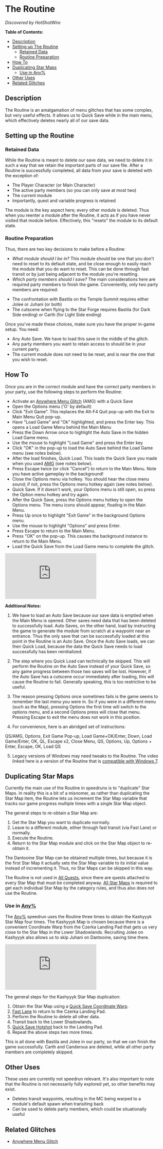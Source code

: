 

# The Routine

*Discovered by HotShotWire*

**Table of Contents:**
- [Description](#description)
- [Setting up The Routine](#setting-up-the-routine)
  - [Retained Data](#retained-data)
  - [Routine Preparation](#routine-preparation)
- [How To](#how-to)
- [Duplicating Star Maps](#duplicating-star-maps)
  - [Use in Any%](#use-in-any)
- [Other Uses](#other-uses)
- [Related Glitches](#related-glitches)

## Description

The Routine is an amalgamation of menu glitches that has some complex, but very useful effects.  It allows us to Quick Save while in the main menu, which effectively deletes nearly all of our save data. 

## Setting up the Routine

### Retained Data

While the Routine is meant to delete our save data, we need to delete it in such a way that we retain the important parts of our save file.  After a Routine is successfully completed, all data from your save is deleted with the exception of:
* The Player Character (or Main Character)
* The active party members (so you can only save at most two)
* The current module
* Importantly, quest and variable progress is retained

The module is the key aspect here; every other module is deleted.  Thus when you reenter a module after the Routine, it acts as if you have never visited that module before.  Effectively, this "resets" the module to its default state.

### Routine Preparation

Thus, there are two key decisions to make before a Routine:
- *What module should I be in?*  This module should be one that you don't need to reset to its default state, and be close enough to easily reach the module that you do want to reset.  This can be done through fast transit or by just being adjacent to the module you're resetting.
- *Which party members should I save?*  The main considerations here are required party members to finish the game.  Conveniently, only two party members are required:
* The confrontation with Bastila on the Temple Summit requires either Jolee or Juhani (or both)
* The cutscene when flying to the Star Forge requires Bastila (for Dark Side ending) or Carth (for Light Side ending)

Once you've made these choices, make sure you have the proper in-game setup.  You need:
* Any Auto Save.  We have to load this save in the middle of the glitch.
* Any party members you want to retain access to should be in your current party.
* The current module does not need to be reset, and is near the one that you wish to reset.

## How To

Once you are in the correct module and have the correct party members in your party, use the following steps to perform the Routine:
- Activate an [Anywhere Menu Glitch](<Anywhere Menu Glitch>) (AMG) with a Quick Save
- Open the Options menu ('O' by default) 
- Click "Exit Game".  This replaces the Alt-F4 Quit pop-up with the Exit to Main Menu Quit pop-up.
- Have "Load Game" and "Ok" highlighted, and press the Enter key.  This opens a Load Game Menu behind the Main Menu
- Press the Down Arrow once to highlight the Auto Save in the hidden Load Game menu.
- Use the mouse to highlight "Load Game" and press the Enter key
- Click "OK" in the pop-up to load the Auto Save behind the Load Game menu (see notes below).
- After the load finishes, Quick Load.  This loads the Quick Save you made when you used [AMG](<Anywhere Menu Glitch>) (see notes below).
- Press Escape twice (or click "Cancel") to return to the Main Menu.  Note you have active gameplay in the background!
- Close the Options menu via hotkey.  You should hear the close menu sound; if not, press the Options menu hotkey again (see notes below).
- Quick Save.  If it doesn't work, your Options menu is still open, so press the Option menu hotkey and try again.
- After the Quick Save, press the Options menu hotkey to open the Options menu.  The menu icons should appear, floating in the Main Menu.
- Press Up once to highlight "Exit Game" in the background Options menu.
- Use the mouse to highlight "Options" and press Enter.
- Press Escape to return to the Main Menu. 
- Press "OK" on the pop-up.  This causes the background instance to return to the Main Menu.
- Load the Quick Save from the Load Game menu to complete the glitch.

<div class="video-container">
    <iframe title="YouTube video player" src="https://www.youtube.com/embed/t6HBXnZdwno" frameborder="0"></iframe>
</div>

**Additional Notes:**

1. We have to load an Auto Save because our save data is emptied when the Main Menu is opened.  Other saves need data that has been deleted to successfully load.  Auto Saves, on the other hand, load by instructing the game to generate the module from scratch at a waypoint near an entrance.  Thus the only save that can be successfully loaded at this point in the Routine is an Auto Save.  Once the Auto Save loads, we can then Quick Load, because the data the Quick Save needs to load successfully has been reinitialized.

2. The step where you Quick Load can technically be skipped.  This will perform the Routine on the Auto Save instead of your Quick Save, so any game progress between those two saves will be lost.  However, if the Auto Save has a cutscene occur immediately after loading, this will cause the Routine to fail.  Generally speaking, this is too restrictive to be useful.

3. The reason pressing Options once sometimes fails is the game seems to remember the last menu you were in.  So if you were in a different menu (such as the Map), pressing Options the first time will switch to the options menu, and a second Options press will close that menu.  Pressing Escape to exit the menu does not work in this position.

4. For convenience, here is an abridged set of instructions:

QS/AMG, Options, Exit Game Pop-up, Load Game+OK/Enter, Down, Load Game/Enter, OK, QL, Escape x2, Close Menu, QS, Options, Up, Options + Enter, Escape, OK, Load QS

5. Legacy versions of Windows may need tweaks to the Routine.  The video linked here is a version of the Routine that is [compatible with Windows 7](https://www.youtube.com/watch?v=zdSSroyQqzc).

## Duplicating Star Maps

Currently the main use of the Routine in speedruns is to "duplicate" Star Maps.  In reality this is a bit of a misnomer, as rather than duplicating the Star Map item, the Routine lets us increment the Star Map variable that tracks our game progress multiple times with a single Star Map object.

The general steps to re-obtain a Star Map are:
1. Get the Star Map you want to duplicate normally.
2. Leave to a different module, either through fast transit (via Fast Lane) or normally.
3. Execute the Routine.
4. Return to the Star Map module and click on the Star Map object to re-obtain it.

The Dantooine Star Map can be obtained multiple times, but because it is the first Star Map it actually sets the Star Map variable to its initial value instead of incrementing it.  Thus, no Star Maps can be skipped in this way.  

The Routine is not used in [All Quests](<../Route Guides/All Quests Unrestricted>), since there are quests attached to every Star Map that must be completed anyway.  [All Star Maps](<../Route Guides/All Star Maps>) is required to get each individual Star Map by the category rules, and thus also does not use the Routine.

### Use in [Any%](<../Route Guides/Any%25 Unrestricted>)

The [Any%](<../Route Guides/Any%25 Unrestricted>) speedrun uses the Routine three times to obtain the Kashyyyk Star Map four times.  The Kashyyyk Map is chosen because there is a convenient Coordinate Warp from the Czerka Landing Pad that gets us very close to the Star Map in the Lower Shadowlands.  Recruiting Jolee on Kashyyyk also allows us to skip Juhani on Dantooine, saving time there.

<div class="video-container">
    <iframe title="YouTube video player" src="https://www.youtube.com/embed/z-9vaqIEFVw" frameborder="0"></iframe>
</div>

The general steps for the Kashyyyk Star Map duplication:
1. Obtain the Star Map using a [Quick Save Coordinate Warp](Hotshot#coordinate-warping).
2. [Fast Lane](<Fast Lane>) to return to the Czerka Landing Pad.
3. Perform the Routine to delete all other data.
4. Transit back to the Lower Shadowlands.
5. [Quick Save Hotshot](Hotshot#quick-save-hotshots) back to the Landing Pad.
6. Repeat the above steps two more times.

This is all done with Bastila and Jolee in our party, so that we can finish the game successfully.  Carth and Canderous are deleted, while all other party members are completely skipped.

## Other Uses

These uses are currently not speedrun relevant.  It's also important to note that the Routine is not necessarily fully explored yet, so other benefits may exist.

* Deletes transit waypoints, resulting in the MC being warped to a module's default spawn when transiting back
* Can be used to delete party members, which could be situationally useful

## Related Glitches

* [Anywhere Menu Glitch](<Anywhere Menu Glitch>)
